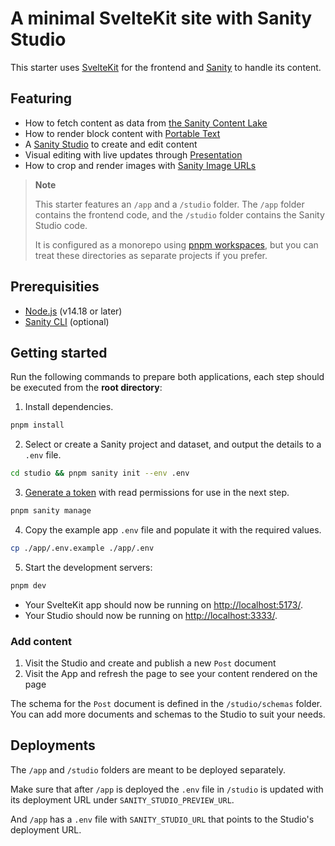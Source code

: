 # A minimal SvelteKit site with Sanity Studio

This starter uses [SvelteKit](https://kit.svelte.dev/) for the frontend and [Sanity](https://sanity.io/) to handle its content.

## Featuring

- How to fetch content as data from [the Sanity Content Lake](https://www.sanity.io/docs/datastore)
- How to render block content with [Portable Text](https://www.sanity.io/docs/presenting-block-text)
- A [Sanity Studio](https://www.sanity.io/docs/sanity-studio) to create and edit content
- Visual editing with live updates through [Presentation](https://www.sanity.io/docs/presentation)
- How to crop and render images with [Sanity Image URLs](https://www.sanity.io/docs/image-url)

> **Note**
>
> This starter features an `/app` and a `/studio` folder. The `/app` folder contains the frontend code, and the `/studio` folder contains the Sanity Studio code.
>
> It is configured as a monorepo using [pnpm workspaces](https://pnpm.io/workspaces), but you can treat these directories as separate projects if you prefer.

## Prerequisities

- [Node.js](https://nodejs.org/en/) (v14.18 or later)
- [Sanity CLI](https://www.sanity.io/docs/getting-started-with-sanity-cli) (optional)

## Getting started

Run the following commands to prepare both applications, each step should be executed from the **root directory**:

1. Install dependencies.

```sh
pnpm install
```

2. Select or create a Sanity project and dataset, and output the details to a `.env` file.

```sh
cd studio && pnpm sanity init --env .env
```

3. [Generate a token](https://www.sanity.io/docs/http-auth#4c21d7b829fe) with read permissions for use in the next step.

```sh
pnpm sanity manage
```

4. Copy the example app `.env` file and populate it with the required values.

```sh
cp ./app/.env.example ./app/.env
```

5.  Start the development servers:

```sh
pnpm dev
```

- Your SvelteKit app should now be running on [http://localhost:5173/](http://localhost:5173/).
- Your Studio should now be running on [http://localhost:3333/](http://localhost:3333/).

### Add content

1. Visit the Studio and create and publish a new `Post` document
2. Visit the App and refresh the page to see your content rendered on the page

The schema for the `Post` document is defined in the `/studio/schemas` folder. You can add more documents and schemas to the Studio to suit your needs.

## Deployments

The `/app` and `/studio` folders are meant to be deployed separately.

Make sure that after `/app` is deployed the `.env` file in `/studio` is updated with its deployment URL under `SANITY_STUDIO_PREVIEW_URL`.

And `/app` has a `.env` file with `SANITY_STUDIO_URL` that points to the Studio's deployment URL.
